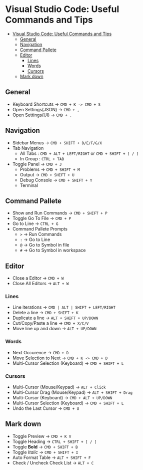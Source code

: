 # Visual Studio Code: Useful Commands and Tips

- [Visual Studio Code: Useful Commands and Tips](#Visual-Studio-Code-Useful-Commands-and-Tips)
  - [General](#General)
  - [Navigation](#Navigation)
  - [Command Pallete](#Command-Pallete)
  - [Editor](#Editor)
    - [Lines](#Lines)
    - [Words](#Words)
    - [Cursors](#Cursors)
  - [Mark down](#Mark-down)


## General

- Keyboard Shortcuts -> `CMD + K -> CMD + S`
- Open Settings(JSON) -> `CMD + ,`
- Open Settings(UI) -> `CMD + .`


## Navigation

- Sidebar Menus -> `CMD + SHIFT + D/E/F/G/X`
- Tab Navigation
  - All Tabs : `CMD + ALT + LEFT/RIGHT` or `CMD + SHIFT + [ / ]`
  - In Group : `CTRL + TAB`
- Toggle Panel -> `CMD + J`
  - Problems -> `CMD + SHIFT + M`
  - Output -> `CMD + SHIFT + U`
  - Debug Console -> `CMD + SHIFT + Y`
  - Terminal


## Command Pallete

- Show and Run Commands -> `CMD + SHIFT + P`
- Toggle Go To File -> `CMD + P`
- Go to Line -> `CTRL + G`
- Command Pallete Prompts
  - `>` -> Run Commands
  - `:` -> Go to Line
  - `@` -> Go to Symbol in file
  - `#` -> Go to Symbol in workspace


## Editor

- Close a Editor -> `CMD + W`
- Close All Editors -> `ALT + W`

### Lines

- Line iterations -> `CMD | ALT | SHIFT + LEFT/RIGHT`
- Delete a line -> `CMD + SHIFT + K`
- Duplicate a line -> `ALT + SHIFT + UP/DOWN`
- Cut/Copy/Paste a line -> `CMD + X/C/V`
- Move line up and down -> `ALT + UP/DOWN`

### Words

- Next Occurence -> `CMD + D`
- Move Selection to Next -> `CMD + K -> CMD + D`
- Multi-Cursor Selection (Keyboard) -> `CMD + SHIFT + L`

### Cursors

- Multi-Cursor (Mouse/Keypad) -> `ALT + Click`
- Multi-Cursor Drag (Mouse/Keypad) -> `ALT + SHIFT + Drag`
- Multi-Cursor (Keyboard) -> `CMD + ALT + UP/DOWN`
- Multi-Cursor Selection (Keyboard) -> `CMD + SHIFT + L`
- Undo the Last Cursor -> `CMD + U`


## Mark down

- Toggle Preview -> `CMD + K V`
- Toggle Heading -> `CTRL + SHIFT + [ / ]`
- Toggle **Bold** -> `CMD + SHIFT + B`
- Toggle *Italic* -> `CMD + SHIFT + I`
- Auto Format Table -> `ALT + SHIFT + F`
- Check / Uncheck Check List -> `ALT + C`
